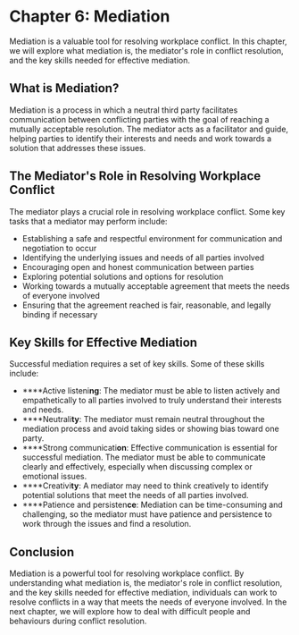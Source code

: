 # Chapter 6: Mediation

Mediation is a valuable tool for resolving workplace conflict. In this chapter, we will explore what mediation is, the mediator's role in conflict resolution, and the key skills needed for effective mediation.

## What is Mediation?

Mediation is a process in which a neutral third party facilitates communication between conflicting parties with the goal of reaching a mutually acceptable resolution. The mediator acts as a facilitator and guide, helping parties to identify their interests and needs and work towards a solution that addresses these issues.

## The Mediator's Role in Resolving Workplace Conflict

The mediator plays a crucial role in resolving workplace conflict. Some key tasks that a mediator may perform include:

- Establishing a safe and respectful environment for communication and negotiation to occur
- Identifying the underlying issues and needs of all parties involved
- Encouraging open and honest communication between parties
- Exploring potential solutions and options for resolution
- Working towards a mutually acceptable agreement that meets the needs of everyone involved
- Ensuring that the agreement reached is fair, reasonable, and legally binding if necessary

## Key Skills for Effective Mediation

Successful mediation requires a set of key skills. Some of these skills include:

- ****Active listeni**ng**: The mediator must be able to listen actively and empathetically to all parties involved to truly understand their interests and needs.
- ****Neutrali**ty**: The mediator must remain neutral throughout the mediation process and avoid taking sides or showing bias toward one party.
- ****Strong communicati**on**: Effective communication is essential for successful mediation. The mediator must be able to communicate clearly and effectively, especially when discussing complex or emotional issues.
- ****Creativi**ty**: A mediator may need to think creatively to identify potential solutions that meet the needs of all parties involved.
- ****Patience and persisten**ce**: Mediation can be time-consuming and challenging, so the mediator must have patience and persistence to work through the issues and find a resolution.

## Conclusion

Mediation is a powerful tool for resolving workplace conflict. By understanding what mediation is, the mediator's role in conflict resolution, and the key skills needed for effective mediation, individuals can work to resolve conflicts in a way that meets the needs of everyone involved. In the next chapter, we will explore how to deal with difficult people and behaviours during conflict resolution.
